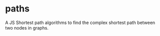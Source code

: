 # paths
A JS Shortest path algorithms to find the complex shortest path between two nodes in graphs.
